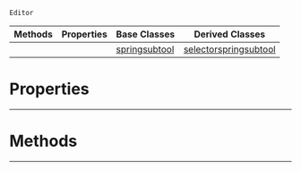  `Editor`

|Methods|Properties|Base Classes|Derived Classes|
|---|---|---|---|
| | |[springsubtool](https://plasmaengine.github.io/PlasmaDocs/Plasma1/C++/code_reference/class_reference/springsubtool.markdown)|[selectorspringsubtool](https://plasmaengine.github.io/PlasmaDocs/Plasma1/C++/code_reference/class_reference/selectorspringsubtool.markdown)|


 #  Properties


---  
 #  Methods


---  
 

 